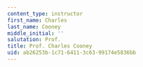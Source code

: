```yaml
---
content_type: instructor
first_name: Charles
last_name: Cooney
middle_initial: ''
salutation: Prof.
title: Prof. Charles Cooney
uid: ab26253b-1c71-6411-3c63-99174e5836bb
---
```

